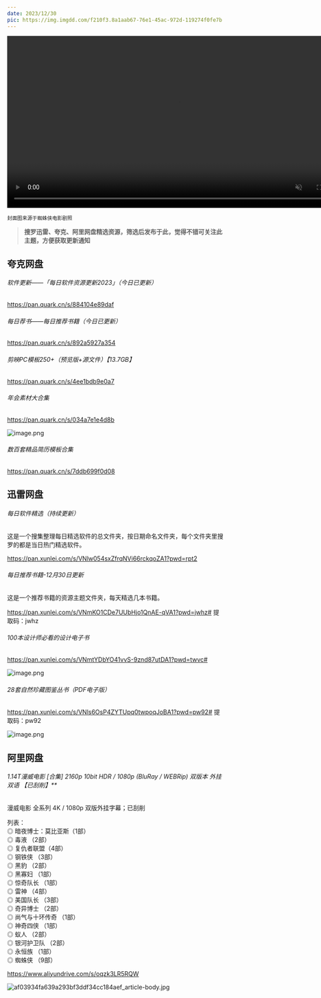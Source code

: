 ```yaml
---
date: 2023/12/30
pic: https://img.imgdd.com/f210f3.8a1aab67-76e1-45ac-972d-119274f0fe7b.jpg
---
```


<video width="800px" preload muted autoplay loop><source src="https://cdn.fliggy.com/upic/BDf4l0.mp4" type="video/mp4" poster="https://i.postimg.cc/j26cp27Y/image.png"></video>

<small>封面图来源于蜘蛛侠电影剧照</small>

> **搜罗迅雷、夸克、阿里网盘精选资源，筛选后发布于此，觉得不错可关注此主题，方便获取更新通知**

## 夸克网盘

###### 软件更新——「每日软件资源更新2023」（今日已更新）

https://pan.quark.cn/s/884104e89daf

###### 每日荐书——每日推荐书籍（今日已更新）

https://pan.quark.cn/s/892a5927a354

###### 剪映PC模板250+（预览版+源文件）【13.7GB】

https://pan.quark.cn/s/4ee1bdb9e0a7

###### 年会素材大合集

https://pan.quark.cn/s/034a7e1e4d8b

![image.png](https://img.imgdd.com/f210f3.1c70071a-7e67-48d2-9688-30b491873ca7.png)

###### 数百套精品简历模板合集

https://pan.quark.cn/s/7ddb699f0d08

## 迅雷网盘

###### 每日软件精选（持续更新）

这是一个搜集整理每日精选软件的总文件夹，按日期命名文件夹，每个文件夹里搜罗的都是当日热门精选软件。

https://pan.xunlei.com/s/VNlw054sxZfrqNVi66rckqoZA1?pwd=rpt2

###### 每日推荐书籍-12月30日更新

这是一个推荐书籍的资源主题文件夹，每天精选几本书籍。

https://pan.xunlei.com/s/VNmKO1CDe7UUbHjo1QnAE-qVA1?pwd=jwhz# 提取码：jwhz

###### 100本设计师必看的设计电子书

https://pan.xunlei.com/s/VNmtYDbYO41vvS-9znd87utDA1?pwd=twvc# 

![image.png](https://img.imgdd.com/f210f3.9a2e1851-d04b-4b39-be61-bd74981c0fd6.png)

###### 28套自然珍藏图鉴丛书（PDF电子版）

https://pan.xunlei.com/s/VNls6OsP4ZYTUpq0twpoqJoBA1?pwd=pw92# 提取码：pw92

![image.png](https://img.imgdd.com/f210f3.6a7ca602-681d-4f2d-a67c-a7377424bfbd.png)

## 阿里网盘

###### 1.14T漫威电影 [合集] 2160p 10bit HDR / 1080p (BluRay / WEBRip) 双版本 外挂双语 【已刮削】**

漫威电影 全系列 4K / 1080p 双版外挂字幕；已刮削

列表：  
◎ 暗夜博士：莫比亚斯（1部）  
◎ 毒液 （2部）  
◎ 复仇者联盟（4部）  
◎ 钢铁侠 （3部）  
◎ 黑豹 （2部）  
◎ 黑寡妇 （1部）  
◎ 惊奇队长 （1部）  
◎ 雷神 （4部）  
◎ 美国队长 （3部）  
◎ 奇异博士 （2部）  
◎ 尚气与十环传奇 （1部）  
◎ 神奇四侠 （1部）  
◎ 蚁人 （2部）  
◎ 银河护卫队 （2部）  
◎ 永恒族 （1部）  
◎ 蜘蛛侠 （9部）

https://www.aliyundrive.com/s/oqzk3LR5RQW

![af03934fa639a293bf3ddf34cc184aef_article-body.jpg](https://img.imgdd.com/f210f3.8a1aab67-76e1-45ac-972d-119274f0fe7b.jpg)
